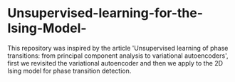 # Unsupervised-learning-for-the-Ising-Model-
This repository was inspired by the article 'Unsupervised learning of phase transitions: from principal component analysis to variational autoencoders', first we revisited the variational autoencoder and then we apply to the 2D Ising model for phase transition detection.
